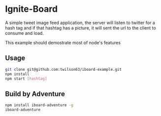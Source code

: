 # Ignite-Board

A simple tweet image feed application, the server will
listen to twitter for a hash tag and if that hashtag
has a picture, it will sent the url to the client to consume and load.

This example should demostrate most of node's features

## Usage

``` sh
git clone git@github.com:twilson63/iboard-example.git
npm install
npm start [hashtag]
```

## Build by Adventure

``` sh
npm install iboard-adventure -g
iboard-adventure
```

